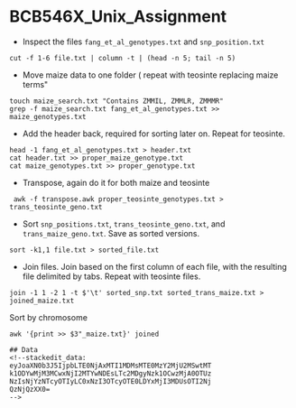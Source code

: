 # BCB546X_Unix_Assignment
* Inspect the files `fang_et_al_genotypes.txt` and `snp_position.txt`

```
cut -f 1-6 file.txt | column -t | (head -n 5; tail -n 5)

```

* Move maize data to one folder ( repeat with teosinte replacing maize terms"

```
touch maize_search.txt "Contains ZMMIL, ZMMLR, ZMMMR"
grep -f maize_search.txt fang_et_al_genotypes.txt >> maize_genotypes.txt
```
* Add the header back, required for sorting later on. Repeat for teosinte.
```
head -1 fang_et_al_genotypes.txt > header.txt
cat header.txt >> proper_maize_genotype.txt
cat maize_genotypes.txt >> proper_genotype.txt
```
* Transpose, again do it for both maize and teosinte
```
 awk -f transpose.awk proper_teosinte_genotypes.txt > trans_teosinte_geno.txt
```
* Sort `snp_positions.txt`, `trans_teosinte_geno.txt`, and `trans_maize_geno.txt`. Save as sorted versions.
```
sort -k1,1 file.txt > sorted_file.txt
```
* Join files. Join based on the first column of each file, with the resulting file delimited by tabs. Repeat with teosinte files.
```
join -1 1 -2 1 -t $'\t' sorted_snp.txt sorted_trans_maize.txt > joined_maize.txt
```

Sort by chromosome
```
awk '{print >> $3"_maize.txt}' joined

## Data 
<!--stackedit_data:
eyJoaXN0b3J5IjpbLTE0NjAxMTI1MDMsMTE0MzY2MjU2MSwtMT
k1ODYwMjM3MCwxNjI2MTYwNDEsLTc2MDgyNzk1OCwzMjA0OTUz
NzIsNjYzNTcyOTIyLC0xNzI3OTcyOTE0LDYxMjI3MDUsOTI2Nj
QzNjQzXX0=
-->